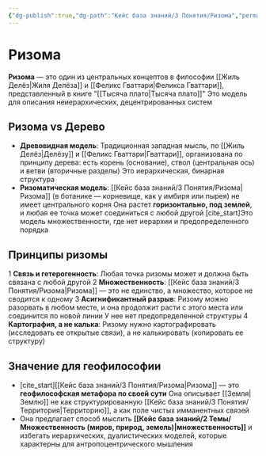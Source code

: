```yaml
---
{"dg-publish":true,"dg-path":"Кейс база знаний/3 Понятия/Ризома","permalink":"/kejs-baza-znanij/3-ponyatiya/rizoma/"}
---
```



# Ризома

**Ризома** — это один из центральных концептов в философии [[Жиль Делёз\|Жиля Делёза]] и [[Феликс Гваттари\|Феликса Гваттари]], представленный в книге "[[Тысяча плато\|Тысяча плато]]" Это модель для описания неиерархических, децентрированных систем

## Ризома vs Дерево
- **Древовидная модель**: Традиционная западная мысль, по [[Жиль Делёз\|Делёзу]] и [[Феликс Гваттари\|Гваттари]], организована по принципу дерева: есть корень (основание), ствол (центральная ось) и ветви (вторичные разделы) Это иерархическая, бинарная структура
- **Ризоматическая модель**: [[Кейс база знаний/3 Понятия/Ризома\|Ризома]] (в ботанике — корневище, как у имбиря или пырея) не имеет центрального корня Она растет **горизонтально, под землей**, и любая ее точка может соединиться с любой другой [cite_start]Это модель множественности, где нет иерархии и предопределенного порядка 

## Принципы ризомы
1  **Связь и гетерогенность**: Любая точка ризомы может и должна быть связана с любой другой
2  **Множественность**: [[Кейс база знаний/3 Понятия/Ризома\|Ризома]] — это не единство, а множество, которое не сводится к одному
3  **Асигнификантный разрыв**: Ризому можно разорвать в любом месте, и она продолжит расти с этого места или соединится по новой линии У нее нет предопределенной структуры
4  **Картография, а не калька**: Ризому нужно картографировать (исследовать ее открытые связи), а не калькировать (копировать ее структуру)

## Значение для геофилософии
- [cite_start][[Кейс база знаний/3 Понятия/Ризома\|Ризома]] — это **геофилософская метафора по своей сути**  Она описывает [[Земля\|Землю]] не как структурированную [[Кейс база знаний/3 Понятия/Территория\|Территорию]], а как поле чистых имманентных связей
- Она предлагает способ мыслить **[[Кейс база знаний/2 Темы/Множественность (миров, природ, земель)\|множественность]]** и избегать иерархических, дуалистических моделей, которые характерны для антропоцентрического мышления


